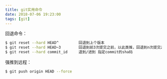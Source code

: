```yaml
---
title: git实用命令
date: 2018-07-06 19:23:00
tags: [git]
---
```


回退命令：

```bash
$ git reset --hard HEAD^         回退到上个版本
$ git reset --hard HEAD~3        回退到前3次提交之前，以此类推，回退到n次提交之前
$ git reset --hard commit_id     退到/进到 指定commit的sha码
```
强推到远程：
```bash
$ git push origin HEAD --force
```